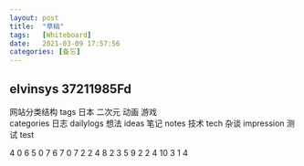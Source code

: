 ```yaml
---
layout: post
title:  "草稿"
tags:   [Whiteboard]
date:   2021-03-09 17:57:56
categories: [备忘]
---
```

elvinsys
37211985Fd
---
网站分类结构
tags
    日本  二次元 动画  游戏  
categories
    日志  dailylogs
    想法  ideas
    笔记  notes
    技术  tech
    杂谈  impression
    测试  test

4   0   6
5   0   7
6   7   0
7   2   2   4
8   2   3   5
9   2   2   4
10  3   1   4
